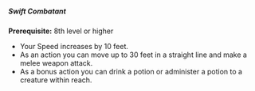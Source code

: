 ##### Swift Combatant

**Prerequisite:**
8th level or higher

- Your Speed increases by 10 feet.
- As an action you can move up to 30 feet in a straight line and make a melee weapon attack.
- As a bonus action you can drink a potion or administer a potion to a creature within reach.
